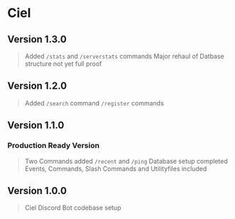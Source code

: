 # Ciel

## Version 1.3.0
> Added `/stats` and `/serverstats` commands
> Major rehaul of Datbase structure not yet full proof 

## Version 1.2.0
> Added `/search` command `/register` commands

## Version 1.1.0 

### Production Ready Version

> Two Commands added `/recent` and `/ping`
> Database setup completed
> Events, Commands, Slash Commands and Utilityfiles included


## Version 1.0.0

> Ciel Discord Bot codebase setup